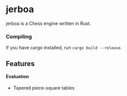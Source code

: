 # jerboa

jerboa is a Chess engine written in Rust.

### Compiling
If you have cargo installed, run `cargo build --release`.


## Features

#### Evaluation
- Tapered piece-square tables

